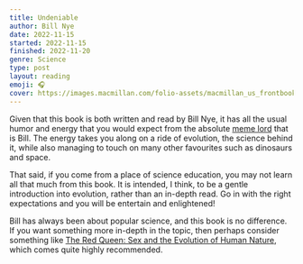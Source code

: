```yaml
---
title: Undeniable
author: Bill Nye
date: 2022-11-15
started: 2022-11-15
finished: 2022-11-20
genre: Science
type: post
layout: reading
emoji: 🎧
cover: https://images.macmillan.com/folio-assets/macmillan_us_frontbookcovers_1000H/9781250074225.jpg
---
```


Given that this book is both written and read by Bill Nye, it has all the usual humor and energy that you would expect from the absolute [meme lord](https://www.urbandictionary.com/define.php?term=Meme%20Lord) that is Bill. The energy takes you along on a ride of evolution, the science behind it, while also managing to touch on many other favourites such as dinosaurs and space.

That said, if you come from a place of science education, you may not learn all that much from this book. It is intended, I think, to be a gentle introduction into evolution, rather than an in-depth read. Go in with the right expectations and you will be entertain and enlightened!

Bill has always been about popular science, and this book is no difference. If you want something more in-depth in the topic, then perhaps consider something like [The Red Queen: Sex and the Evolution of Human Nature](https://www.goodreads.com/book/show/16176.The_Red_Queen), which comes quite highly recommended.

